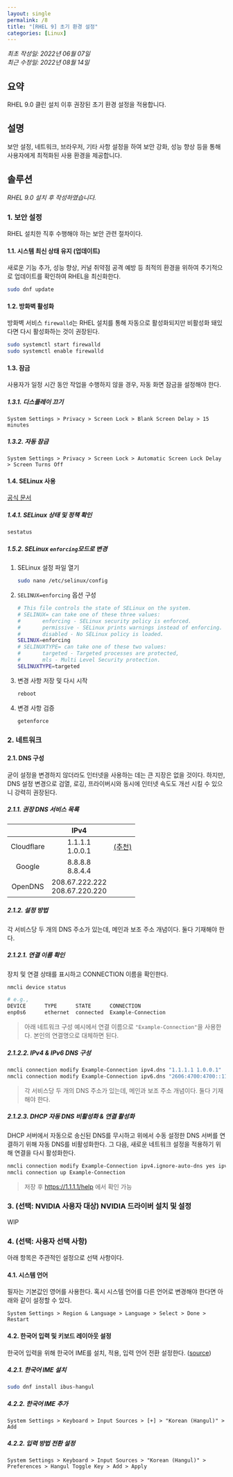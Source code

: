 ```yaml
---
layout: single
permalink: /8
title: "[RHEL 9] 초기 환경 설정"
categories: [Linux]
---
```


*최초 작성일: 2022년 06월 07일*  
*최근 수정일: 2022년 08월 14일*

## 요약

RHEL 9.0 클린 설치 이후 권장된 초기 환경 설정을 적용합니다.

## 설명

보안 설정, 네트워크, 브라우저, 기타 사항 설정을 하여 보안 강화, 성능 향상 등을 통해 사용자에게 최적화된 사용 환경을 제공합니다.

## 솔루션

*RHEL 9.0 설치 후 작성하였습니다.*

### 1. 보안 설정

RHEL 설치한 직후 수행해야 하는 보안 관련 절차이다.

#### 1.1. 시스템 최신 상태 유지 (업데이트)

새로운 기능 추가, 성능 향상, 커널 취약점 공격 예방 등 최적의 환경을 위하여 주기적으로 업데이트를 확인하여 RHEL을 최신화한다.

```bash
sudo dnf update
```

#### 1.2. 방화벽 활성화

방화벽 서비스 `firewalld`는 RHEL 설치를 통해 자동으로 활성화되지만 비활성화 돼있다면 다시 활성화하는 것이 권장된다.

```bash
sudo systemctl start firewalld
sudo systemctl enable firewalld
```

#### 1.3. 잠금

사용자가 일정 시간 동안 작업을 수행하지 않을 경우, 자동 화면 잠금을 설정해야 한다.

##### 1.3.1. 디스플레이 끄기

```text
System Settings > Privacy > Screen Lock > Blank Screen Delay > 15 minutes
```

##### 1.3.2. 자동 잠금

```text
System Settings > Privacy > Screen Lock > Automatic Screen Lock Delay > Screen Turns Off
```

#### 1.4. SELinux 사용

[공식 문서](https://access.redhat.com/documentation/en-us/red_hat_enterprise_linux/9/html-single/using_selinux/index#changing-to-enforcing-mode_changing-selinux-states-and-modes)

##### 1.4.1. SELinux 상태 및 정책 확인

```bash
sestatus
```

##### 1.5.2. SELinux `enforcing`모드로 변경

1. SELinux 설정 파일 열기

    ```bash
    sudo nano /etc/selinux/config
    ```

2. `SELINUX=enforcing` 옵션 구성

    ```bash
    # This file controls the state of SELinux on the system.
    # SELINUX= can take one of these three values:
    #       enforcing - SELinux security policy is enforced.
    #       permissive - SELinux prints warnings instead of enforcing.
    #       disabled - No SELinux policy is loaded.
    SELINUX=enforcing
    # SELINUXTYPE= can take one of these two values:
    #       targeted - Targeted processes are protected,
    #       mls - Multi Level Security protection.
    SELINUXTYPE=targeted
    ```

3. 변경 사항 저장 및 다시 시작

    ```bash
    reboot
    ```

4. 변경 사항 검증

    ```bash
    getenforce
    ```

### 2. 네트워크

#### 2.1. DNS 구성

굳이 설정을 변경하지 않더라도 인터넷을 사용하는 데는 큰 지장은 없을 것이다. 하지만, DNS 설정 변경으로 검열, 로깅, 프라이버시와 동시에 인터넷 속도도 개선 시킬 수 있으니 강력히 권장된다.

##### 2.1.1. 권장 DNS 서비스 목록

|            | IPv4                             |       |
| :--------: | :------------------------------: | :---: |
| Cloudflare | 1.1.1.1<br>1.0.0.1               | [(추천)](https://developers.cloudflare.com/1.1.1.1/setup-1.1.1.1/macos/) |
| Google     | 8.8.8.8<br>8.8.4.4               |       |
| OpenDNS    | 208.67.222.222<br>208.67.220.220 |       |

##### 2.1.2. 설정 방법

각 서비스당 두 개의 DNS 주소가 있는데, 메인과 보조 주소 개념이다. 둘다 기재해야 한다.

##### 2.1.2.1. 연결 이름 확인

장치 및 연결 상태를 표시하고 CONNECTION 이름을 확인한다.

```bash
nmcli device status

# e.g.,
DEVICE      TYPE      STATE      CONNECTION
enp0s6      ethernet  connected  Example-Connection
```

> 아래 네트워크 구성 예시에서 연결 이름으로 `"Example-Connection"`을 사용한다. 본인의 연결명으로 대체하면 된다.

##### 2.1.2.2. IPv4 & IPv6 DNS 구성

```bash
nmcli connection modify Example-Connection ipv4.dns "1.1.1.1 1.0.0.1"
nmcli connection modify Example-Connection ipv6.dns "2606:4700:4700::1111 2606:4700:4700::1001"
```

> 각 서비스당 두 개의 DNS 주소가 있는데, 메인과 보조 주소 개념이다. 둘다 기재해야 한다.
>

##### 2.1.2.3. DHCP 자동 DNS 비활성화 & 연결 활성화

DHCP 서버에서 자동으로 송신된 DNS를 무시하고 위에서 수동 설정한 DNS 서버를 연결하기 위해 자동 DNS를 비활성화한다. 그 다음, 새로운 네트워크 설정을 적용하기 위해 연결을 다시 활성화한다.

```bash
nmcli connection modify Example-Connection ipv4.ignore-auto-dns yes ipv6.ignore-auto-dns yes
nmcli connection up Example-Connection
```

> 저장 후 <https://1.1.1.1/help> 에서 확인 가능

### 3. (선택: NVIDIA 사용자 대상) NVIDIA 드라이버 설치 및 설정

WIP

### 4. (선택: 사용자 선택 사항)

아래 항목은 주관적인 설정으로 선택 사항이다.

#### 4.1. 시스템 언어

필자는 기본값인 영어를 사용한다. 혹시 시스템 언어를 다른 언어로 변경해야 한다면 아래와 같이 설정할 수 있다.

```text
System Settings > Region & Language > Language > Select > Done > Restart
```

#### 4.2. 한국어 입력 및 키보드 레이아웃 설정

한국어 입력을 위해 한국어 IME를 설치, 적용, 입력 언어 전환 설정한다. ([source](https://access.redhat.com/documentation/en-us/red_hat_enterprise_linux/8/html/using_the_desktop_environment_in_rhel_8/assembly_enabling-chinese-japanese-or-korean-text-input_using-the-desktop-environment-in-rhel-8))

##### 4.2.1. 한국어 IME 설치

```bash
sudo dnf install ibus-hangul
```

##### 4.2.2. 한국어 IME 추가

```text
System Settings > Keyboard > Input Sources > [+] > "Korean (Hangul)" > Add
```

##### 4.2.2. 입력 방법 전환 설정

```text
System Settings > Keyboard > Input Sources > "Korean (Hangul)" > Preferences > Hangul Toggle Key > Add > Apply
```

